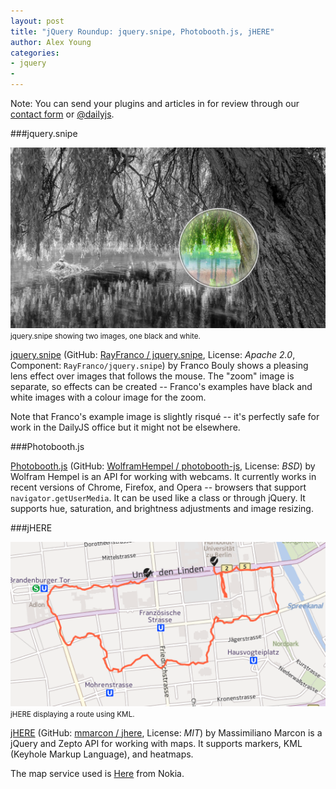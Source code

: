 ```yaml
---
layout: post
title: "jQuery Roundup: jquery.snipe, Photobooth.js, jHERE"
author: Alex Young
categories:
- jquery
- 
---
```


<div class="intro">
Note: You can send your plugins and articles in for review through our <a href="/contact.html">contact form</a> or <a href="http://twitter.com/dailyjs">@dailyjs</a>.
</div>

###jquery.snipe

<div class="image">
  <img src="/images/posts/jquery-snipe.png" alt="" />
  <small>jquery.snipe showing two images, one black and white.</small>
</div>

[jquery.snipe](http://rayfranco.github.com/jquery.snipe/) (GitHub: [RayFranco / jquery.snipe](https://github.com/RayFranco/jquery.snipe), License: _Apache 2.0_, Component: `RayFranco/jquery.snipe`) by Franco Bouly shows a pleasing lens effect over images that follows the mouse.  The "zoom" image is separate, so effects can be created -- Franco's examples have black and white images with a colour image for the zoom.

Note that Franco's example image is slightly risqué -- it's perfectly safe for work in the DailyJS office but it might not be elsewhere.

###Photobooth.js

[Photobooth.js](http://wolframhempel.github.com/photobooth-js/) (GitHub: [WolframHempel / photobooth-js](https://github.com/WolframHempel/photobooth-js), License: _BSD_) by Wolfram Hempel is an API for working with webcams.  It currently works in recent versions of Chrome, Firefox, and Opera -- browsers that support `navigator.getUserMedia`.  It can be used like a class or through jQuery.  It supports hue, saturation, and brightness adjustments and image resizing.

###jHERE

<div class="image">
  <img src="/images/posts/jhere-kml.png" alt="" />
  <small>jHERE displaying a route using KML.</small>
</div>

[jHERE](http://jhere.net/) (GitHub: [mmarcon / jhere](https://github.com/mmarcon/jhere), License: _MIT_) by Massimiliano Marcon is a jQuery and Zepto API for working with maps.  It supports markers, KML (Keyhole Markup Language), and heatmaps.

The map service used is [Here](http://developer.here.net/) from Nokia.
